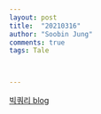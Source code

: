 ```yaml
---
layout: post
title:  "20210316"
author: "Soobin Jung"
comments: true
tags: Tale



---
```


[빅쿼리 blog](https://yeomko.tistory.com/27)

